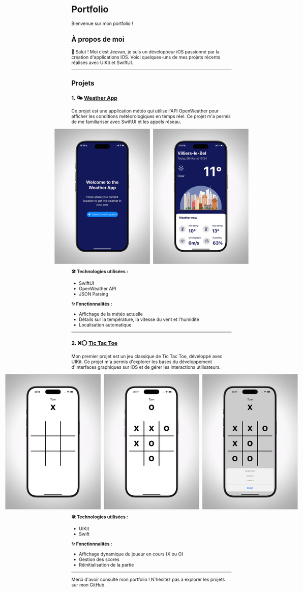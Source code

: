 # Portfolio

Bienvenue sur mon portfolio !

## À propos de moi
👋 Salut ! Moi c’est Jeevan, je suis un développeur iOS passionné par la création d'applications IOS. Voici quelques-uns de mes projets récents réalisés avec UIKit et SwiftUI.

---

## Projets

### 1. 🌤️ **[Weather App](https://github.com/votre-repo)**
Ce projet est une application météo qui utilise l'API OpenWeather pour afficher les conditions météorologiques en temps réel. Ce projet m'a permis de me familiariser avec SwiftUI et les appels réseau.

<div style="display: flex; gap: 10px; justify-content: center;">
    <img src="./images/WeatherApp0.jpg" alt="Weather App - Écran d'accueil" width="300" />
    <img src="./images/WeatherApp2.jpg" alt="Weather App - Météo actuelle" width="300" />
</div>

**🛠️ Technologies utilisées :**
- SwiftUI
- OpenWeather API
- JSON Parsing

**✨ Fonctionnalités :**
- Affichage de la météo actuelle
- Détails sur la température, la vitesse du vent et l'humidité
- Localisation automatique

---

### 2. ❌⭕ **[Tic Tac Toe](https://github.com/votre-repo)**
Mon premier projet est un jeu classique de Tic Tac Toe, développé avec UIKit. Ce projet m'a permis d'explorer les bases du développement d'interfaces graphiques sur iOS et de gérer les interactions utilisateurs.

<div style="display: flex; gap: 10px; justify-content: center;">
    <img src="./images/TicTacToe1.jpg" alt="Tic Tac Toe - Début de partie" width="300" />
    <img src="./images/TicTacToe2.jpg" alt="Tic Tac Toe - Partie en cours" width="300" />
    <img src="./images/TicTacToe3.jpg" alt="Tic Tac Toe - Fin de partie" width="300" />
</div>

**🛠️ Technologies utilisées :**
- UIKit
- Swift

**✨ Fonctionnalités :**
- Affichage dynamique du joueur en cours (X ou O)
- Gestion des scores
- Réinitialisation de la partie

---

Merci d'avoir consulté mon portfolio ! N'hésitez pas à explorer les projets sur mon GitHub.

